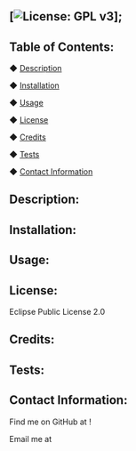 
# 

## [![License: GPL v3](https://img.shields.io/badge/License-GPLv3-blue.svg)];

## Table of Contents:
◆ [Description](#description)

◆ [Installation](#installation)

◆ [Usage](#usage)

◆ [License](#license)

◆ [Credits](#credits)

◆ [Tests](#tests)

◆ [Contact Information](#contact-information)

## Description:


## Installation:


## Usage:


## License:
Eclipse Public License 2.0

## Credits:


## Tests:


## Contact Information:
Find me on GitHub at !

Email me at 
 